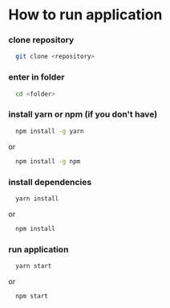 
# How to run application

### clone repository
```bash
  git clone <repository>
```

### enter in folder
```bash
  cd <folder>
```

### install yarn or npm (if you don't have)
```bash
  npm install -g yarn
```

or 
```bash
  npm install -g npm
```

### install dependencies
```bash
  yarn install
```

or 
```bash
  npm install
```

### run application
```bash
  yarn start
```

or 
```bash
  npm start
```
